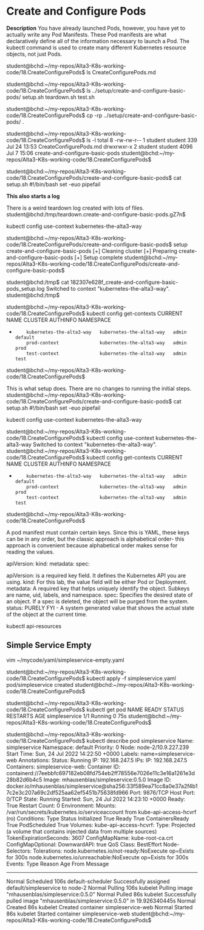 # Create and Configure Pods

**Description**
You have already launched Pods, however, you have yet to actually write any Pod Manifests. 
These Pod manifests are what declaratively define all of the information necessary 
to launch a Pod. The kubectl command is used to create many different 
Kubernetes resource objects, not just Pods.




student@bchd:~/my-repos/Alta3-K8s-working-code/18.CreateConfigurePods$ ls
CreateConfigurePods.md

student@bchd:~/my-repos/Alta3-K8s-working-code/18.CreateConfigurePods$ ls ../setup/create-and-configure-basic-pods/
setup.sh  teardown.sh  test.sh

student@bchd:~/my-repos/Alta3-K8s-working-code/18.CreateConfigurePods$ cp -rp  ../setup/create-and-configure-basic-pods/ .

student@bchd:~/my-repos/Alta3-K8s-working-code/18.CreateConfigurePods$ ls -l
total 8
-rw-rw-r-- 1 student student  339 Jul 24 13:53 CreateConfigurePods.md
drwxrwxr-x 2 student student 4096 Jul  7 15:06 create-and-configure-basic-pods
student@bchd:~/my-repos/Alta3-K8s-working-code/18.CreateConfigurePods$ 

student@bchd:~/my-repos/Alta3-K8s-working-code/18.CreateConfigurePods/create-and-configure-basic-pods$ cat setup.sh 
#!/bin/bash
set -euo pipefail

**This also starts a log**

There is a weird teardown log created with lots of files.
student@bchd:/tmp/teardown.create-and-configure-basic-pods.gZ7n$


kubectl config use-context kubernetes-the-alta3-way

student@bchd:~/my-repos/Alta3-K8s-working-code/18.CreateConfigurePods/create-and-configure-basic-pods$ setup create-and-configure-basic-pods
[+] Cleaning cluster
[+] Preparing create-and-configure-basic-pods
[+] Setup complete
student@bchd:~/my-repos/Alta3-K8s-working-code/18.CreateConfigurePods/create-and-configure-basic-pods$ 


student@bchd:/tmp$ cat 182307e628f_create-and-configure-basic-pods_setup.log
Switched to context "kubernetes-the-alta3-way".
student@bchd:/tmp$ 

student@bchd:~/my-repos/Alta3-K8s-working-code/18.CreateConfigurePods$ kubectl config get-contexts
CURRENT   NAME                       CLUSTER                    AUTHINFO   NAMESPACE
*         kubernetes-the-alta3-way   kubernetes-the-alta3-way   admin      default
          prod-context               kubernetes-the-alta3-way   admin      prod
          test-context               kubernetes-the-alta3-way   admin      test
student@bchd:~/my-repos/Alta3-K8s-working-code/18.CreateConfigurePods$ 

This is what setup does.  There are no changes to running the initial steps.
student@bchd:~/my-repos/Alta3-K8s-working-code/18.CreateConfigurePods/create-and-configure-basic-pods$ cat setup.sh 
#!/bin/bash
set -euo pipefail

kubectl config use-context kubernetes-the-alta3-way


student@bchd:~/my-repos/Alta3-K8s-working-code/18.CreateConfigurePods$ kubectl config use-context kubernetes-the-alta3-way
Switched to context "kubernetes-the-alta3-way".
student@bchd:~/my-repos/Alta3-K8s-working-code/18.CreateConfigurePods$ kubectl config get-contexts
CURRENT   NAME                       CLUSTER                    AUTHINFO   NAMESPACE
*         kubernetes-the-alta3-way   kubernetes-the-alta3-way   admin      default
          prod-context               kubernetes-the-alta3-way   admin      prod
          test-context               kubernetes-the-alta3-way   admin      test
student@bchd:~/my-repos/Alta3-K8s-working-code/18.CreateConfigurePods$ 

A pod manifest must contain certain keys. Since this is YAML, these keys can be in any order, but the classic approach is alphabetical order- this approach is convenient because alphabetical order makes sense for reading the values.

apiVersion:
kind:
metadata:
spec:

apiVersion: is a required key field. It defines the Kubernetes API you are using.
kind: For this lab, the value field will be either Pod or Deployment.
metadata: A required key that helps uniquely identify the object. Subkeys are name, uid, labels, and namespace.
spec: Specifies the desired state of an object. If a spec is deleted, the object will be purged from the system.
status: PURELY FYI - A system generated value that shows the actual state of the object at the current time.

kubectl api-resources

## Simple Service Empty

vim ~/mycode/yaml/simpleservice-empty.yaml


student@bchd:~/my-repos/Alta3-K8s-working-code/18.CreateConfigurePods$ kubectl apply -f simpleservice.yaml 
pod/simpleservice created
student@bchd:~/my-repos/Alta3-K8s-working-code/18.CreateConfigurePods$ 

student@bchd:~/my-repos/Alta3-K8s-working-code/18.CreateConfigurePods$ kubectl get pod
NAME            READY   STATUS    RESTARTS   AGE
simpleservice   1/1     Running   0          75s
student@bchd:~/my-repos/Alta3-K8s-working-code/18.CreateConfigurePods$ 

student@bchd:~/my-repos/Alta3-K8s-working-code/18.CreateConfigurePods$ kubectl describe pod simpleservice 
Name:         simpleservice
Namespace:    default
Priority:     0
Node:         node-2/10.9.227.239
Start Time:   Sun, 24 Jul 2022 14:22:50 +0000
Labels:       name=simpleservice-web
Annotations:  <none>
Status:       Running
IP:           192.168.247.5
IPs:
  IP:  192.168.247.5
Containers:
  simpleservice-web:
    Container ID:   containerd://7eebbfc697182eb08fd754eb2ff78556e7026e11c3e16a1261e3d28b82d6b4c5
    Image:          mhausenblas/simpleservice:0.5.0
    Image ID:       docker.io/mhausenblas/simpleservice@sha256:33f589ea71cc8a0e37a2f4b17c2e3c207a69c2df525aa62ef5451b75638fd966
    Port:           9876/TCP
    Host Port:      0/TCP
    State:          Running
      Started:      Sun, 24 Jul 2022 14:23:10 +0000
    Ready:          True
    Restart Count:  0
    Environment:    <none>
    Mounts:
      /var/run/secrets/kubernetes.io/serviceaccount from kube-api-access-hcvrf (ro)
Conditions:
  Type              Status
  Initialized       True 
  Ready             True 
  ContainersReady   True 
  PodScheduled      True 
Volumes:
  kube-api-access-hcvrf:
    Type:                    Projected (a volume that contains injected data from multiple sources)
    TokenExpirationSeconds:  3607
    ConfigMapName:           kube-root-ca.crt
    ConfigMapOptional:       <nil>
    DownwardAPI:             true
QoS Class:                   BestEffort
Node-Selectors:              <none>
Tolerations:                 node.kubernetes.io/not-ready:NoExecute op=Exists for 300s
                             node.kubernetes.io/unreachable:NoExecute op=Exists for 300s
Events:
  Type    Reason     Age   From               Message
  ----    ------     ----  ----               -------
  Normal  Scheduled  106s  default-scheduler  Successfully assigned default/simpleservice to node-2
  Normal  Pulling    106s  kubelet            Pulling image "mhausenblas/simpleservice:0.5.0"
  Normal  Pulled     86s   kubelet            Successfully pulled image "mhausenblas/simpleservice:0.5.0" in 19.926340445s
  Normal  Created    86s   kubelet            Created container simpleservice-web
  Normal  Started    86s   kubelet            Started container simpleservice-web
student@bchd:~/my-repos/Alta3-K8s-working-code/18.CreateConfigurePods$ 



